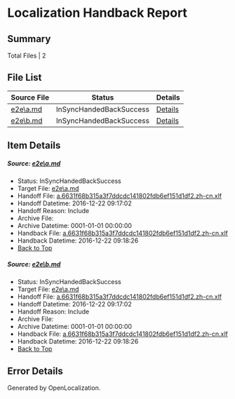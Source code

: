 # <a name='report-top'></a> Localization Handback Report

## Summary
 Total Files | 2

## File List
 Source File | Status | Details 
 ----------- | ------ | ------- 
 [e2e\a.md](https://github.com/OpenLocalizationTestOrg/ol-test0/blob/79c1f36fca30bdb41269ee12d9d039187819edb9/e2e/a.md) | InSyncHandedBackSuccess | [Details](#110189af9791392cffeb95db06e58e94d9aea0531)
 [e2e\b.md](https://github.com/OpenLocalizationTestOrg/ol-test0/blob/79c1f36fca30bdb41269ee12d9d039187819edb9/e2e/b.md) | InSyncHandedBackSuccess | [Details](#110189af9791392cffeb95db06e58e94d9aea0532)

## Item Details
##### <a name='110189af9791392cffeb95db06e58e94d9aea0531'></a> Source: [e2e\a.md](https://github.com/OpenLocalizationTestOrg/ol-test0/blob/79c1f36fca30bdb41269ee12d9d039187819edb9/e2e/a.md)
* Status: InSyncHandedBackSuccess
* Target File: [e2e\a.md](https://github.com/OpenLocalizationTestOrg/ol-test0-zhcn/blob/1aaedc80b5324656eea3900b286d04219e71c44b/e2e/a.md)
* Handoff File: [a.6631f68b315a3f7ddcdc141802fdb6ef151d1df2.zh-cn.xlf](https://github.com/OpenLocalizationTestOrg/ol-test0-handoff/blob/3e3cdefd4489ff2372ad0ab4fe9e2839ed607519/ol-handoff/OpenLocalizationTestOrg/ol-test0-zhcn/shujia/ht/a.6631f68b315a3f7ddcdc141802fdb6ef151d1df2.zh-cn.xlf)
* Handoff Datetime: 2016-12-22 09:17:02
* Handoff Reason: Include
* Archive File: 
* Archive Datetime: 0001-01-01 00:00:00
* Handback File: [a.6631f68b315a3f7ddcdc141802fdb6ef151d1df2.zh-cn.xlf](https://github.com/OpenLocalizationTestOrg/ol-test0-handback/blob/8482e8bede3b0329b029cf994aa3f9ed59abf72d/ol-handback/OpenLocalizationTestOrg/ol-test0-zhcn/shujia/ht/a.6631f68b315a3f7ddcdc141802fdb6ef151d1df2.zh-cn.xlf)
* Handback Datetime: 2016-12-22 09:18:26
* [Back to Top](#report-top)

##### <a name='110189af9791392cffeb95db06e58e94d9aea0532'></a> Source: [e2e\b.md](https://github.com/OpenLocalizationTestOrg/ol-test0/blob/79c1f36fca30bdb41269ee12d9d039187819edb9/e2e/b.md)
* Status: InSyncHandedBackSuccess
* Target File: [e2e\a.md](https://github.com/OpenLocalizationTestOrg/ol-test0-zhcn/blob/1aaedc80b5324656eea3900b286d04219e71c44b/e2e/a.md)
* Handoff File: [a.6631f68b315a3f7ddcdc141802fdb6ef151d1df2.zh-cn.xlf](https://github.com/OpenLocalizationTestOrg/ol-test0-handoff/blob/3e3cdefd4489ff2372ad0ab4fe9e2839ed607519/ol-handoff/OpenLocalizationTestOrg/ol-test0-zhcn/shujia/ht/a.6631f68b315a3f7ddcdc141802fdb6ef151d1df2.zh-cn.xlf)
* Handoff Datetime: 2016-12-22 09:17:02
* Handoff Reason: Include
* Archive File: 
* Archive Datetime: 0001-01-01 00:00:00
* Handback File: [a.6631f68b315a3f7ddcdc141802fdb6ef151d1df2.zh-cn.xlf](https://github.com/OpenLocalizationTestOrg/ol-test0-handback/blob/8482e8bede3b0329b029cf994aa3f9ed59abf72d/ol-handback/OpenLocalizationTestOrg/ol-test0-zhcn/shujia/ht/a.6631f68b315a3f7ddcdc141802fdb6ef151d1df2.zh-cn.xlf)
* Handback Datetime: 2016-12-22 09:18:26
* [Back to Top](#report-top)


## Error Details

Generated by OpenLocalization.
